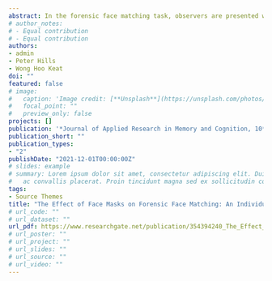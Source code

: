 ```yaml
---
abstract: In the forensic face matching task, observers are presented with two unfamiliar faces and must determine whether they depict the same identity. Due to the Covid-19 pandemic, some governmental authorities require the use of face masks in public spaces. However, recent research has shown that face masks impair face identification. The present study explores the effect of face masks on forensic face matching using an individual differences approach. Compared to a full-view condition, performance decreased when a face mask was superimposed on one face (Experiment 1) and both faces (Experiment 2) of a pair. Although a positive correlation between the full-view and the mask conditions was found, high proficiency in the full-view condition did not always generalize to the mask condition. Additionally, the mask generally has a more negative impact on those participants with better performance in the full-view condition. The theoretical and practical implications of these findings are discussed.
# author_notes:
# - Equal contribution
# - Equal contribution
authors:
- admin
- Peter Hills
- Wong Hoo Keat 
doi: ""
featured: false
# image:
#   caption: 'Image credit: [**Unsplash**](https://unsplash.com/photos/jdD8gXaTZsc)'
#   focal_point: ""
#   preview_only: false
projects: []
publication: '*Journal of Applied Research in Memory and Cognition, 10*(4)'
publication_short: ""
publication_types:
- "2"
publishDate: "2021-12-01T00:00:00Z"
# slides: example
# summary: Lorem ipsum dolor sit amet, consectetur adipiscing elit. Duis posuere tellus
#   ac convallis placerat. Proin tincidunt magna sed ex sollicitudin condimentum.
tags:
- Source Themes
title: "The Effect of Face Masks on Forensic Face Matching: An Individual Differences Study"
# url_code: ""
# url_dataset: ""
url_pdf: https://www.researchgate.net/publication/354394240_The_Effect_of_Face_Masks_on_Forensic_Face_Matching_An_Individual_Differences_Study
# url_poster: ""
# url_project: ""
# url_slides: ""
# url_source: ""
# url_video: ""
---
```


